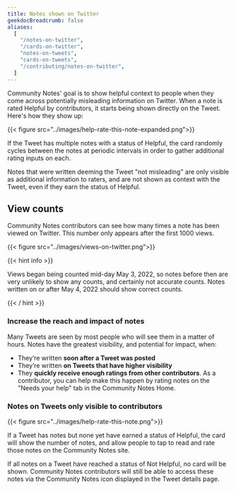 ```yaml
---
title: Notes shown on Twitter
geekdocBreadcrumb: false
aliases:
  [
    "/notes-on-twitter",
    "/cards-on-twitter",
    "notes-on-tweets",
    "cards-on-tweets",
    "/contributing/notes-on-twitter",
  ]
---
```


Community Notes' goal is to show helpful context to people when they come across potentially misleading information on Twitter. When a note is rated Helpful by contributors, it starts being shown directly on the Tweet. Here's how they show up:

{{< figure src="../images/help-rate-this-note-expanded.png">}}

If the Tweet has multiple notes with a status of Helpful, the card randomly cycles between the notes at periodic intervals in order to gather additional rating inputs on each.

Notes that were written deeming the Tweet "not misleading" are only visible as additional information to raters, and are not shown as context with the Tweet, even if they earn the status of Helpful.

## View counts

Community Notes contributors can see how many times a note has been viewed on Twitter. This number only appears after the first 1000 views.

{{< figure src="../images/views-on-twitter.png">}}

{{< hint info >}}

Views began being counted mid-day May 3, 2022, so notes before then are very unlikely to show any counts, and certainly not accurate counts. Notes written on or after May 4, 2022 should show correct counts.

{{< / hint >}}

### Increase the reach and impact of notes

Many Tweets are seen by most people who will see them in a matter of hours. Notes have the greatest visibility, and potential for impact, when:

- They’re written **soon after a Tweet was posted**
- They’re written **on Tweets that have higher visibility**
- They **quickly receive enough ratings from other contributors**. As a contributor, you can help make this happen by rating notes on the "Needs your help" tab in the Community Notes Home.

### Notes on Tweets only visible to contributors

{{< figure src="../images/help-rate-this-note.png">}}

If a Tweet has notes but none yet have earned a status of Helpful, the card will show the number of notes, and allow people to tap to read and rate those notes on the Community Notes site.

If all notes on a Tweet have reached a status of Not Helpful, no card will be shown. Community Notes contributors will still be able to access these notes via the Community Notes icon displayed in the Tweet details page.
